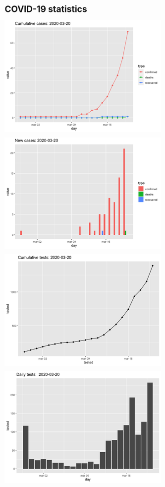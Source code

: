 COVID-19 statistics
================

![](stats_files/figure-gfm/unnamed-chunk-2-1.png)<!-- -->

![](stats_files/figure-gfm/unnamed-chunk-3-1.png)<!-- -->

![](stats_files/figure-gfm/unnamed-chunk-4-1.png)<!-- -->

![](stats_files/figure-gfm/unnamed-chunk-5-1.png)<!-- -->
